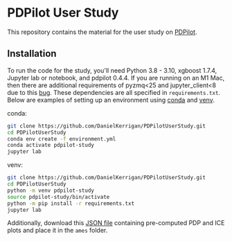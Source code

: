 # PDPilot User Study

This repository contains the material for the user study on [PDPilot](https://github.com/DanielKerrigan/PDPilot).

## Installation

To run the code for the study, you'll need Python 3.8 - 3.10, xgboost 1.7.4, Jupyter lab or notebook, and pdpilot 0.4.4. If you are running on an M1 Mac, then there are additional requirements of pyzmq<25 and jupyter_client<8 due to this [bug](https://github.com/jupyter/notebook/issues/6721). These dependencies are all specified in `requirements.txt`. Below are examples of setting up an environment using [conda](https://docs.conda.io/en/latest/miniconda.html) and [venv](https://packaging.python.org/en/latest/guides/installing-using-pip-and-virtual-environments/#creating-a-virtual-environment).


conda:

```bash
git clone https://github.com/DanielKerrigan/PDPilotUserStudy.git
cd PDPilotUserStudy
conda env create -f environment.yml
conda activate pdpilot-study
jupyter lab
```

venv:

```bash
git clone https://github.com/DanielKerrigan/PDPilotUserStudy.git
cd PDPilotUserStudy
python -m venv pdpilot-study
source pdpilot-study/bin/activate
python -m pip install -r requirements.txt
jupyter lab
```

Additionally, download this [JSON file](https://drive.google.com/file/d/1tV77SUk9BKS9HpLOeok73eFLRmHVvuka/view?usp=share_link) containing pre-computed PDP and ICE plots and place it in the `ames` folder.
